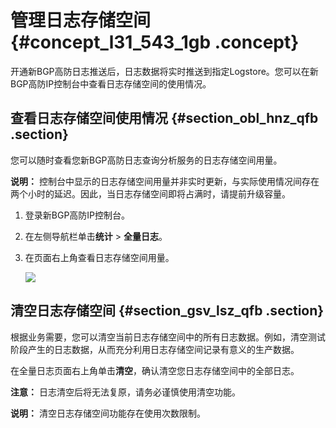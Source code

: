 # 管理日志存储空间 {#concept_l31_543_1gb .concept}

开通新BGP高防日志推送后，日志数据将实时推送到指定Logstore。您可以在新BGP高防IP控制台中查看日志存储空间的使用情况。

## 查看日志存储空间使用情况 {#section_obl_hnz_qfb .section}

您可以随时查看您新BGP高防日志查询分析服务的日志存储空间用量。

**说明：** 控制台中显示的日志存储空间用量并非实时更新，与实际使用情况间存在两个小时的延迟。因此，当日志存储空间即将占满时，请提前升级容量。

1.  登录新BGP高防IP控制台。
2.  在左侧导航栏单击**统计** \> **全量日志**。
3.  在页面右上角查看日志存储空间用量。

    ![](http://static-aliyun-doc.oss-cn-hangzhou.aliyuncs.com/assets/img/77349/156111191533774_zh-CN.png)


## 清空日志存储空间 {#section_gsv_lsz_qfb .section}

根据业务需要，您可以清空当前日志存储空间中的所有日志数据。例如，清空测试阶段产生的日志数据，从而充分利用日志存储空间记录有意义的生产数据。

在全量日志页面右上角单击**清空**，确认清空您日志存储空间中的全部日志。

**注意：** 日志清空后将无法复原，请务必谨慎使用清空功能。

**说明：** 清空日志存储空间功能存在使用次数限制。

